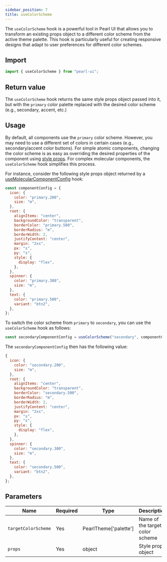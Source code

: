 ```yaml
---
sidebar_position: 7
title: useColorScheme
---
```


The `useColorScheme` hook is a powerful tool in Pearl UI that allows you to transform an existing props object to a different color scheme from the active theme palette. This hook is particularly useful for creating responsive designs that adapt to user preferences for different color schemes.

## Import

```js
import { useColorScheme } from "pearl-ui";
```

## Return value

The `useColorScheme` hook returns the same style props object passed into it, but with the `primary` color palette replaced with the desired color scheme (e.g., secondary, accent, etc.)

## Usage

By default, all components use the `primary` color scheme. However, you may need to use a different set of colors in certain cases (e.g., secondary/accent color buttons). For simple atomic components, changing the color scheme is as easy as overriding the desired properties of the component using [style props](../../overview/core-features/style-props). For complex molecular components, the `useColorScheme` hook simplifies this process.

For instance, consider the following style props object returned by a [useMolecularComponentConfig](./useMolecularComponentConfig) hook:

```js {3,9,21,25}
const componentConfig = {
  icon: {
    color: "primary.200",
    size: "m",
  },
  root: {
    alignItems: "center",
    backgroundColor: "transparent",
    borderColor: "primary.500",
    borderRadius: "m",
    borderWidth: 2,
    justifyContent: "center",
    margin: "2xs",
    px: "s",
    py: "s",
    style: {
      display: "flex",
    },
  },
  spinner: {
    color: "primary.300",
    size: "m",
  },
  text: {
    color: "primary.500",
    variant: "btn2",
  },
};
```

To switch the color scheme from `primary` to `secondary`, you can use the `useColorScheme` hook as follows:

```js
const secondaryComponentConfig = useColorScheme("secondary", componentConfig);
```

The `secondaryComponentConfig` then has the following value:

```js {3,9,21,25}
{
  icon: {
    color: "secondary.200",
    size: "m",
  },
  root: {
    alignItems: "center",
    backgroundColor: "transparent",
    borderColor: "secondary.500",
    borderRadius: "m",
    borderWidth: 2,
    justifyContent: "center",
    margin: "2xs",
    px: "s",
    py: "s",
    style: {
      display: "flex",
    },
  },
  spinner: {
    color: "secondary.300",
    size: "m",
  },
  text: {
    color: "secondary.500",
    variant: "btn2",
  },
};
```

## Parameters

| Name                | Required | Type                          | Description                     |
| ------------------- | -------- | ----------------------------- | ------------------------------- |
| `targetColorScheme` | Yes      | <t>PearlTheme['palette'] </t> | Name of the target color scheme |
| `props`             | Yes      | <t>object</t>                 | Style props object              |
